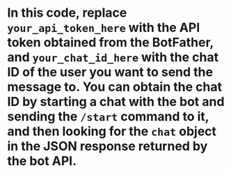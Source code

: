 # In this code, replace `your_api_token_here` with the API token obtained from the BotFather, and `your_chat_id_here` with the chat ID of the user you want to send the message to. You can obtain the chat ID by starting a chat with the bot and sending the `/start` command to it, and then looking for the `chat` object in the JSON response returned by the bot API.
